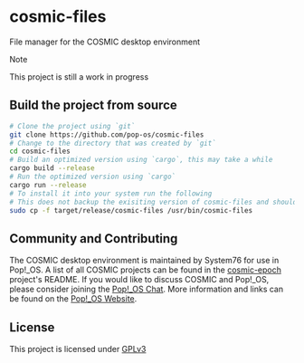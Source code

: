 # cosmic-files

File manager for the COSMIC desktop environment

> [!NOTE]
> This project is still a work in progress

## Build the project from source

```sh
# Clone the project using `git`
git clone https://github.com/pop-os/cosmic-files
# Change to the directory that was created by `git`
cd cosmic-files
# Build an optimized version using `cargo`, this may take a while
cargo build --release
# Run the optimized version using `cargo`
cargo run --release
# To install it into your system run the following
# This does not backup the exisiting version of cosmic-files and should be considered destructive
sudo cp -f target/release/cosmic-files /usr/bin/cosmic-files
```

## Community and Contributing

The COSMIC desktop environment is maintained by System76 for use in Pop!_OS. A list of all COSMIC projects can be found in the
[cosmic-epoch](https://github.com/pop-os/cosmic-epoch) project's README. If you would like to discuss COSMIC and Pop!_OS, please
consider joining the [Pop!_OS Chat](https://chat.pop-os.org/). More information and links can be found on the
[Pop!_OS Website](https://pop.system76.com).

## License

This project is licensed under [GPLv3](LICENSE)
